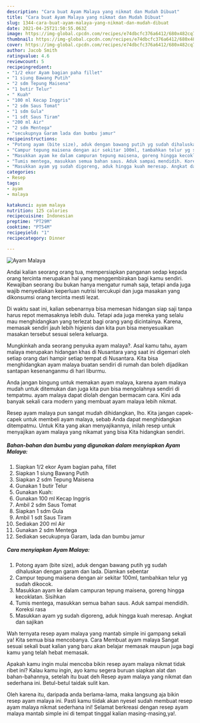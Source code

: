 ```yaml
---
description: "Cara buat Ayam Malaya yang nikmat dan Mudah Dibuat"
title: "Cara buat Ayam Malaya yang nikmat dan Mudah Dibuat"
slug: 1344-cara-buat-ayam-malaya-yang-nikmat-dan-mudah-dibuat
date: 2021-04-25T21:50:55.063Z
image: https://img-global.cpcdn.com/recipes/e74dbcfc376a6412/680x482cq70/ayam-malaya-foto-resep-utama.jpg
thumbnail: https://img-global.cpcdn.com/recipes/e74dbcfc376a6412/680x482cq70/ayam-malaya-foto-resep-utama.jpg
cover: https://img-global.cpcdn.com/recipes/e74dbcfc376a6412/680x482cq70/ayam-malaya-foto-resep-utama.jpg
author: Jacob Smith
ratingvalue: 4.6
reviewcount: 5
recipeingredient:
- "1/2 ekor Ayam bagian paha fillet"
- "1 siung Bawang Putih"
- "2 sdm Tepung Maisena"
- "1 butir Telur"
- " Kuah"
- "100 ml Kecap Inggris"
- "2 sdm Saus Tomat"
- "1 sdm Gula"
- "1 sdt Saus Tiram"
- "200 ml Air"
- "2 sdm Mentega"
- "secukupnya Garam lada dan bumbu jamur"
recipeinstructions:
- "Potong ayam (bite size), aduk dengan bawang putih yg sudah dihaluskan dengan garam dan lada. Diamkan sebentar"
- "Campur tepung maisena dengan air sekitar 100ml, tambahkan telur yg sudah dikocok."
- "Masukkan ayam ke dalam campuran tepung maisena, goreng hingga kecoklatan. Sisihkan"
- "Tumis mentega, masukkan semua bahan saus. Aduk sampai mendidih. Koreksi rasa"
- "Masukkan ayam yg sudah digoreng, aduk hingga kuah meresap. Angkat dan sajikan"
categories:
- Resep
tags:
- ayam
- malaya

katakunci: ayam malaya 
nutrition: 125 calories
recipecuisine: Indonesian
preptime: "PT29M"
cooktime: "PT54M"
recipeyield: "1"
recipecategory: Dinner

---
```



![Ayam Malaya](https://img-global.cpcdn.com/recipes/e74dbcfc376a6412/680x482cq70/ayam-malaya-foto-resep-utama.jpg)

Andai kalian seorang orang tua, mempersiapkan panganan sedap kepada orang tercinta merupakan hal yang menggembirakan bagi kamu sendiri. Kewajiban seorang ibu bukan hanya mengatur rumah saja, tetapi anda juga wajib menyediakan keperluan nutrisi tercukupi dan juga masakan yang dikonsumsi orang tercinta mesti lezat.

Di waktu  saat ini, kalian sebenarnya bisa memesan hidangan siap saji tanpa harus repot memasaknya lebih dulu. Tetapi ada juga mereka yang selalu mau menghidangkan yang terlezat bagi orang yang dicintainya. Karena, memasak sendiri jauh lebih higienis dan kita pun bisa menyesuaikan masakan tersebut sesuai selera keluarga. 



Mungkinkah anda seorang penyuka ayam malaya?. Asal kamu tahu, ayam malaya merupakan hidangan khas di Nusantara yang saat ini digemari oleh setiap orang dari hampir setiap tempat di Nusantara. Kita bisa menghidangkan ayam malaya buatan sendiri di rumah dan boleh dijadikan santapan kesenanganmu di hari liburmu.

Anda jangan bingung untuk memakan ayam malaya, karena ayam malaya mudah untuk ditemukan dan juga kita pun bisa mengolahnya sendiri di tempatmu. ayam malaya dapat diolah dengan bermacam cara. Kini ada banyak sekali cara modern yang membuat ayam malaya lebih nikmat.

Resep ayam malaya pun sangat mudah dihidangkan, lho. Kita jangan capek-capek untuk membeli ayam malaya, sebab Anda dapat menghidangkan ditempatmu. Untuk Kita yang akan menyajikannya, inilah resep untuk menyajikan ayam malaya yang nikamat yang bisa Kita hidangkan sendiri.

<!--inarticleads1-->

##### Bahan-bahan dan bumbu yang digunakan dalam menyiapkan Ayam Malaya:

1. Siapkan 1/2 ekor Ayam bagian paha, fillet
1. Siapkan 1 siung Bawang Putih
1. Siapkan 2 sdm Tepung Maisena
1. Gunakan 1 butir Telur
1. Gunakan  Kuah:
1. Gunakan 100 ml Kecap Inggris
1. Ambil 2 sdm Saus Tomat
1. Siapkan 1 sdm Gula
1. Ambil 1 sdt Saus Tiram
1. Sediakan 200 ml Air
1. Gunakan 2 sdm Mentega
1. Sediakan secukupnya Garam, lada dan bumbu jamur




<!--inarticleads2-->

##### Cara menyiapkan Ayam Malaya:

1. Potong ayam (bite size), aduk dengan bawang putih yg sudah dihaluskan dengan garam dan lada. Diamkan sebentar
1. Campur tepung maisena dengan air sekitar 100ml, tambahkan telur yg sudah dikocok.
1. Masukkan ayam ke dalam campuran tepung maisena, goreng hingga kecoklatan. Sisihkan
1. Tumis mentega, masukkan semua bahan saus. Aduk sampai mendidih. Koreksi rasa
1. Masukkan ayam yg sudah digoreng, aduk hingga kuah meresap. Angkat dan sajikan




Wah ternyata resep ayam malaya yang mantab simple ini gampang sekali ya! Kita semua bisa mencobanya. Cara Membuat ayam malaya Sangat sesuai sekali buat kalian yang baru akan belajar memasak maupun juga bagi kamu yang telah hebat memasak.

Apakah kamu ingin mulai mencoba bikin resep ayam malaya nikmat tidak ribet ini? Kalau kamu ingin, ayo kamu segera buruan siapkan alat dan bahan-bahannya, setelah itu buat deh Resep ayam malaya yang nikmat dan sederhana ini. Betul-betul taidak sulit kan. 

Oleh karena itu, daripada anda berlama-lama, maka langsung aja bikin resep ayam malaya ini. Pasti kamu tiidak akan nyesel sudah membuat resep ayam malaya nikmat sederhana ini! Selamat berkreasi dengan resep ayam malaya mantab simple ini di tempat tinggal kalian masing-masing,ya!.

